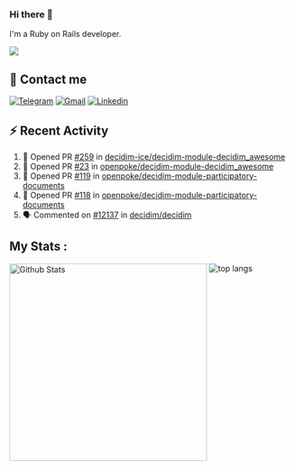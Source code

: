 ### Hi there 👋

I'm a Ruby on Rails developer.

<img src="https://komarev.com/ghpvc/?username=antopalidi&color=blueviolet&style=for-the-badge">

## 📩 Contact me 
[![Telegram](https://img.shields.io/badge/Telegram-2CA5E0?style=for-the-badge&logo=telegram&logoColor=white)](https://t.me/anna_top)
[![Gmail](https://img.shields.io/badge/email-D14836?style=for-the-badge&logo=gmail&logoColor=white)](mailto:topalidisanna@gmail.com)
[![Linkedin](https://img.shields.io/badge/LinkedIn-0077B5?style=for-the-badge&logo=linkedin&logoColor=white)](https://www.linkedin.com/in/topalidi/)
<!-- [![Codewars](https://img.shields.io/badge/Codewars-B1361E?style=for-the-badge&logo=Codewars&logoColor=white)](https://www.codewars.com/users/antopalidi) -->

## :zap: Recent Activity

<!--START_SECTION:activity-->
1. 💪 Opened PR [#259](https://github.com/decidim-ice/decidim-module-decidim_awesome/pull/259) in [decidim-ice/decidim-module-decidim_awesome](https://github.com/decidim-ice/decidim-module-decidim_awesome)
2. 💪 Opened PR [#23](https://github.com/openpoke/decidim-module-decidim_awesome/pull/23) in [openpoke/decidim-module-decidim_awesome](https://github.com/openpoke/decidim-module-decidim_awesome)
3. 💪 Opened PR [#119](https://github.com/openpoke/decidim-module-participatory-documents/pull/119) in [openpoke/decidim-module-participatory-documents](https://github.com/openpoke/decidim-module-participatory-documents)
4. 💪 Opened PR [#118](https://github.com/openpoke/decidim-module-participatory-documents/pull/118) in [openpoke/decidim-module-participatory-documents](https://github.com/openpoke/decidim-module-participatory-documents)
5. 🗣 Commented on [#12137](https://github.com/decidim/decidim/pull/12137#issuecomment-1855732784) in [decidim/decidim](https://github.com/decidim/decidim)
<!--END_SECTION:activity-->

## My Stats :
<!--
<img alt="activity" src="https://streak-stats.demolab.com?user=antopalidi" />
-->
<div>
<img align="top" width="350px" alt="Github Stats" src="https://github-readme-stats-1-brown.vercel.app/api?username=antopalidi&count_private=true&show_icons=true&hide_border=true" />
<img align="top" alt="top langs" src="https://github-readme-stats-1-brown.vercel.app/api/top-langs/?username=antopalidi&layout=compact" />
 </div>
<!--
#### [My CV](https://antopalidi.github.io/my_cv/)
-->

<!--
**antopalidi/antopalidi** is a ✨ _special_ ✨ repository because its `README.md` (this file) appears on your GitHub profile.
-->
